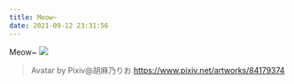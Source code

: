 ```yaml
---
title: Meow~
date: 2021-09-12 23:31:56
---
```

Meow~
![](/image/avatar.png)
> Avatar by Pixiv@胡麻乃りお
> https://www.pixiv.net/artworks/84179374